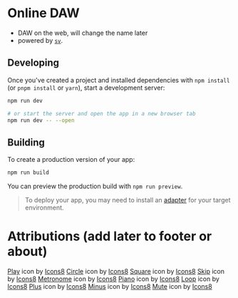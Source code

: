 # Online DAW
- DAW on the web, will change the name later
- powered by [`sv`](https://github.com/sveltejs/cli).

## Developing

Once you've created a project and installed dependencies with `npm install` (or `pnpm install` or `yarn`), start a development server:

```sh
npm run dev

# or start the server and open the app in a new browser tab
npm run dev -- --open
```

## Building

To create a production version of your app:

```sh
npm run build
```

You can preview the production build with `npm run preview`.

> To deploy your app, you may need to install an [adapter](https://svelte.dev/docs/kit/adapters) for your target environment.

# Attributions (add later to footer or about)
<a target="_blank" href="https://icons8.com/icon/9978/play">Play</a> icon by <a target="_blank" href="https://icons8.com">Icons8</a>
<a target="_blank" href="https://icons8.com/icon/60362/filled-circle">Circle</a> icon by <a target="_blank" href="https://icons8.com">Icons8</a>
<a target="_blank" href="https://icons8.com/icon/z319sFhd46s4/square-90">Square</a> icon by <a target="_blank" href="https://icons8.com">Icons8</a>
<a target="_blank" href="https://icons8.com/icon/9990/end">Skip</a> icon by <a target="_blank" href="https://icons8.com">Icons8</a>
<a target="_blank" href="https://icons8.com/icon/QRViPceGXUeh/metronome">Metronome</a> icon by <a target="_blank" href="https://icons8.com">Icons8</a>
<a target="_blank" href="https://icons8.com/icon/RILqCZW3kfgv/piano">Piano</a> icon by <a target="_blank" href="https://icons8.com">Icons8</a>
<a target="_blank" href="https://icons8.com/icon/82734/repeat">Loop</a> icon by <a target="_blank" href="https://icons8.com">Icons8</a>
<a target="_blank" href="https://icons8.com/icon/37784/plus-math">Plus</a> icon by <a target="_blank" href="https://icons8.com">Icons8</a>
<a target="_blank" href="https://icons8.com/icon/85458/minus">Minus</a> icon by <a target="_blank" href="https://icons8.com">Icons8</a>
<a target="_blank" href="https://icons8.com/icon/Cg34s6HOqfFv/mute">Mute</a> icon by <a target="_blank" href="https://icons8.com">Icons8</a>